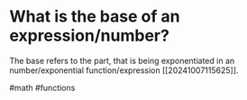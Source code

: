 # What is the base of an expression/number?
The base refers to the part, that is being exponentiated in an number/exponential function/expression [[20241007115625]].

#math #functions